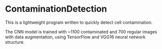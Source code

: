# ContaminationDetection

This is a lightweight program written to quickly detect cell contamination.

The CNN model is trained with ~1100 contaminated and 700 regular images with data augmentation, using TensorFlow and VGG16 neural network structure.

